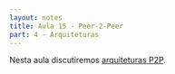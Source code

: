 ```yaml
---
layout: notes
title: Aula 15 - Peer-2-Peer
part: 4 - Arquiteturas
---
```


Nesta aula discutiremos [arquiteturas P2P](https://lasarojc.github.io/ds_notes/notes/p2p/0_intro.html).
